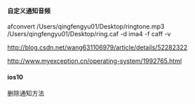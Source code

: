 #### 自定义通知音频

afconvert /Users/qingfengyu01/Desktop/ringtone.mp3 /Users/qingfengyu01/Desktop/ring.caf -d ima4 -f caff -v


http://blog.csdn.net/wang631106979/article/details/52282322

http://www.myexception.cn/operating-system/1992765.html

#### ios10 

删除通知方法


